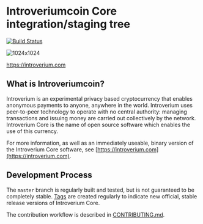 Introveriumcoin Core integration/staging tree
=====================================

[![Build Status](https://travis-ci.org/introveriumcoin-project/introveriumcoin.svg?branch=master)](https://travis-ci.org/introveriumcoin-project/introveriumcoin)

![1024x1024](https://user-images.githubusercontent.com/40921887/44034850-69f554d2-9f0e-11e8-968f-5a7edbff1618.png)

https://introverium.com

What is Introveriumcoin?
----------------

Introverium is an experimental privacy based cryptocurrency that enables anonymous payments to
anyone, anywhere in the world. Introverium uses peer-to-peer technology to operate
with no central authority: managing transactions and issuing money are carried
out collectively by the network. Introverium Core is the name of open source
software which enables the use of this currency.

For more information, as well as an immediately useable, binary version of
the Introverium Core software, see [https://introverium.com](https://introverium.com).

Development Process
-------------------

The `master` branch is regularly built and tested, but is not guaranteed to be
completely stable. [Tags](https://github.com/introverium/introverium/tags) are created
regularly to indicate new official, stable release versions of Introverium Core.

The contribution workflow is described in [CONTRIBUTING.md](CONTRIBUTING.md).

